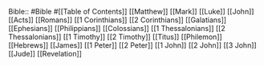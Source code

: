  Bible:: #Bible
 #[[Table of Contents]]
 [[Matthew]]
 [[Mark]]
 [[Luke]]
 [[John]]
 [[Acts]]
 [[Romans]]
 [[1 Corinthians]]
 [[2 Corinthians]]
 [[Galatians]]
 [[Ephesians]]
 [[Philippians]]
 [[Colossians]]
 [[1 Thessalonians]]
 [[2 Thessalonians]]
 [[1 Timothy]]
 [[2 Timothy]]
 [[Titus]]
 [[Philemon]]
 [[Hebrews]]
 [[James]]
 [[1 Peter]]
 [[2 Peter]]
 [[1 John]]
 [[2 John]]
 [[3 John]]
 [[Jude]]
 [[Revelation]]

